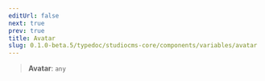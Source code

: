 ```yaml
---
editUrl: false
next: true
prev: true
title: Avatar
slug: 0.1.0-beta.5/typedoc/studiocms-core/components/variables/avatar
---
```


> **Avatar**: `any`
